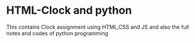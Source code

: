 # HTML-Clock and python
This contains Clock assignment using HTML,CSS and JS and also the full notes and codes of python programming
